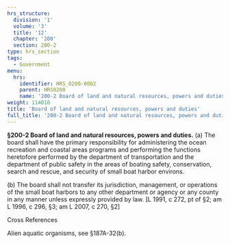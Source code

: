 ```yaml
---
hrs_structure:
  division: '1'
  volume: '3'
  title: '12'
  chapter: '200'
  section: 200-2
type: hrs_section
tags:
  - Government
menu:
  hrs:
    identifier: HRS_0200-0002
    parent: HRS0200
    name: '200-2 Board of land and natural resources, powers and duties'
weight: 114010
title: 'Board of land and natural resources, powers and duties'
full_title: '200-2 Board of land and natural resources, powers and duties'
---
```

**§200-2 Board of land and natural resources, powers and duties.** (a) The board shall have the primary responsibility for administering the ocean recreation and coastal areas programs and performing the functions heretofore performed by the department of transportation and the department of public safety in the areas of boating safety, conservation, search and rescue, and security of small boat harbor environs.

(b) The board shall not transfer its jurisdiction, management, or operations of the small boat harbors to any other department or agency or any county in any manner unless expressly provided by law. [L 1991, c 272, pt of §2; am L 1996, c 296, §3; am L 2007, c 270, §2]

Cross References

Alien aquatic organisms, see §187A-32(b).